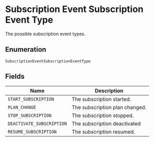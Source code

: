 
# Subscription Event Subscription Event Type

The possible subscription event types.

## Enumeration

`SubscriptionEventSubscriptionEventType`

## Fields

| Name | Description |
|  --- | --- |
| `START_SUBSCRIPTION` | The subscription started. |
| `PLAN_CHANGE` | The subscription plan changed. |
| `STOP_SUBSCRIPTION` | The subscription stopped. |
| `DEACTIVATE_SUBSCRIPTION` | The subscription deactivated |
| `RESUME_SUBSCRIPTION` | The subscription resumed. |

